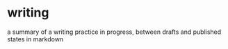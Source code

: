 # writing
a summary of a writing practice in progress, between drafts and published states in markdown
